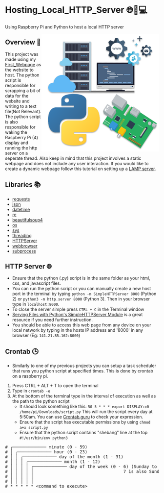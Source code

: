# Hosting_Local_HTTP_Server 🌐📶💻
Using Raspberry Pi and Python to host a local HTTP server

<p> 
  <img width=384 height=384 align='Right' src="https://github.com/Raziz1/Hosting_Local_HTTP_Server/blob/main/images/webserver.png? raw=true">
</p>

## Overview 📄
This project was made using my [First_Webpage](https://github.com/Raziz1/First_Webpage) as the website to host. The python script is responsible for scrapping a bit of data for the website and writing to a text file(Not Relevant). The python script is also responsible for waking the Raspberry Pi (4) display and running the http server on a seperate thread. Also keep in mind that this project involves a static webpage and does not include any user interaction. If you would like to create a dynamic webpage follow this tutorial on setting up a [LAMP server](https://projects.raspberrypi.org/en/projects/lamp-web-server-with-wordpress).

## Libraries 📚
 *  [requests](https://pypi.org/project/requests/)
 *  [json](https://docs.python.org/3/library/json.html)
 *  [datetime](https://docs.python.org/3/library/datetime.html)
 *  [re](https://docs.python.org/3/library/re.html)
 *  [beautifulsoup4](https://pypi.org/project/beautifulsoup4/)
 *  [os](https://docs.python.org/3/library/os.html)
 *  [sys](https://docs.python.org/3/library/sys.html)
 *  [threading](https://docs.python.org/3/library/threading.html)
 *  [HTTPServer](https://docs.python.org/3/library/http.server.html)
 *  [webbrowser](https://docs.python.org/3/library/webbrowser.html)
 *  [subprocess](https://docs.python.org/3/library/subprocess.html)
 
 ## HTTP Server 🌐
 *  Ensure that the python (.py) script is in the same folder as your html, css, and javascript files.
 *  You can run the python script or you can manually create a new host port in the terminal by typing `python -m SimpleHTTPServer 8000` (Python 2) or `python3 -m http.server 8000` (Python 3). Then in your browser type in `localhost:8000`.
 *  To close the server simple press `CTRL + C` in the Terminal window
 * [Serving Files with Python's SimpleHTTPServer Module](https://stackabuse.com/serving-files-with-pythons-simplehttpserver-module/) is a great resource if you need further instruction.
 * You should be able to access this web page from any device on your local network by typing in the hosts IP address and '8000' in any browser (Eg: `141.21.85.162:8000`)
 
## Crontab 🕒
 * Similarly to one of my previous projects you can setup a task scheduler that runs you python script at specified times. This is done by crontab on a raspberry pi.
  1. Press CTRL + ALT + T to open the terminal
  2. Type in `crontab -e`
  3. At the bottom of the terminal type in the interval of execution as well as the path to the python script
      * It should look something like this: `50 5 * * * export DISPLAY:=0 /home/pi/Downloads/script.py` This will run the script every day at 5:50am. You can use [Crontab.guru](https://crontab.guru/) to check your expression. 
      * Ensure that the script has executable permissions by using `chmod a+x script.py`
      * Ensure that the python script contains "shebang" line at the top `#!/usr/bin/env python3`
      
 <pre># ┌───────────── minute (0 - 59)
# │ ┌───────────── hour (0 - 23)
# │ │ ┌───────────── day of the month (1 - 31)
# │ │ │ ┌───────────── month (1 - 12)
# │ │ │ │ ┌───────────── day of the week (0 - 6) (Sunday to Saturday;
# │ │ │ │ │                                   7 is also Sunday on some systems)
# │ │ │ │ │
# │ │ │ │ │
# * * * * * &lt;command to execute&gt;
</pre>

 
